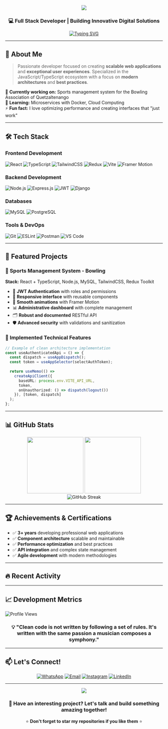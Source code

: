 <div align="center">
  <img src="https://capsule-render.vercel.app/api?text=Hello!+I'm+Edwin+Tony+🚀&animation=fadeIn&type=waving&color=gradient&height=120&fontColor=ffffff&fontSize=40" />
</div>

<div align="center">

### 💻 Full Stack Developer | Building Innovative Digital Solutions

[![Typing SVG](https://readme-typing-svg.herokuapp.com?font=Fira+Code&size=22&duration=3000&pause=1000&color=61DAFB&center=true&vCenter=true&width=500&lines=Full+Stack+Developer;React+%2B+TypeScript+Expert;Node.js+Backend+Specialist;3%2B+years+of+experience)](https://git.io/typing-svg)

</div>

---

## 🌟 About Me

> Passionate developer focused on creating **scalable web applications** and **exceptional user experiences**. Specialized in the JavaScript/TypeScript ecosystem with a focus on **modern architectures** and **best practices**.

🎯 **Currently working on:** Sports management system for the Bowling Association of Quetzaltenango  
🌱 **Learning:** Microservices with Docker, Cloud Computing  
⚡ **Fun fact:** I love optimizing performance and creating interfaces that "just work"

---

## 🛠️ Tech Stack

### Frontend Development
![React](https://img.shields.io/badge/React-20232A?style=for-the-badge&logo=react&logoColor=61DAFB)
![TypeScript](https://img.shields.io/badge/TypeScript-007ACC?style=for-the-badge&logo=typescript&logoColor=white)
![TailwindCSS](https://img.shields.io/badge/Tailwind_CSS-38B2AC?style=for-the-badge&logo=tailwind-css&logoColor=white)
![Redux](https://img.shields.io/badge/Redux-593D88?style=for-the-badge&logo=redux&logoColor=white)
![Vite](https://img.shields.io/badge/Vite-646CFF?style=for-the-badge&logo=vite&logoColor=white)
![Framer Motion](https://img.shields.io/badge/Framer_Motion-0055FF?style=for-the-badge&logo=framer&logoColor=white)

### Backend Development
![Node.js](https://img.shields.io/badge/Node.js-339933?style=for-the-badge&logo=node-dot-js&logoColor=white)
![Express.js](https://img.shields.io/badge/Express.js-000000?style=for-the-badge&logo=express&logoColor=white)
![JWT](https://img.shields.io/badge/JWT-000000?style=for-the-badge&logo=JSON%20web%20tokens&logoColor=white)
![Django](https://img.shields.io/badge/Django-092E20?style=for-the-badge&logo=django&logoColor=white)

### Databases
![MySQL](https://img.shields.io/badge/MySQL-4479A1?style=for-the-badge&logo=mysql&logoColor=white)
![PostgreSQL](https://img.shields.io/badge/PostgreSQL-316192?style=for-the-badge&logo=postgresql&logoColor=white)

### Tools & DevOps
![Git](https://img.shields.io/badge/Git-F05032?style=for-the-badge&logo=git&logoColor=white)
![ESLint](https://img.shields.io/badge/ESLint-4B32C3?style=for-the-badge&logo=eslint&logoColor=white)
![Postman](https://img.shields.io/badge/Postman-FF6C37?style=for-the-badge&logo=postman&logoColor=white)
![VS Code](https://img.shields.io/badge/VS_Code-007ACC?style=for-the-badge&logo=visual-studio-code&logoColor=white)

---

## 🎯 Featured Projects

### 🎳 Sports Management System - Bowling
**Stack:** React + TypeScript, Node.js, MySQL, TailwindCSS, Redux Toolkit

- 🔐 **JWT Authentication** with roles and permissions
- 📱 **Responsive interface** with reusable components
- 🎨 **Smooth animations** with Framer Motion
- 📊 **Administrative dashboard** with complete management
- 🗂️ **Robust and documented** RESTful API
- 🛡️ **Advanced security** with validations and sanitization

### 🌟 Implemented Technical Features
```typescript
// Example of clean architecture implementation
const useAuthenticatedApi = () => {
  const dispatch = useAppDispatch();
  const token = useAppSelector(selectAuthToken);
  
  return useMemo(() => 
    createApiClient({
      baseURL: process.env.VITE_API_URL,
      token,
      onUnauthorized: () => dispatch(logout())
    }), [token, dispatch]
  );
};
```

---

## 📊 GitHub Stats

<div align="center">
  <img height="180em" src="https://github-readme-stats.vercel.app/api?username=3dwintny&show_icons=true&theme=tokyonight&include_all_commits=true&count_private=true"/>
  <img height="180em" src="https://github-readme-stats.vercel.app/api/top-langs/?username=3dwintny&layout=compact&langs_count=8&theme=tokyonight&hide=html,css"/>
</div>

<div align="center">
  <img src="https://github-readme-streak-stats.herokuapp.com/?user=3dwintny&theme=tokyonight" alt="GitHub Streak"/>
</div>

---

## 🏆 Achievements & Certifications

- ✅ **3+ years** developing professional web applications
- ✅ **Component architecture** scalable and maintainable
- ✅ **Performance optimization** and best practices
- ✅ **API integration** and complex state management
- ✅ **Agile development** with modern methodologies

---

## 🔥 Recent Activity

<!--START_SECTION:activity-->
<!--END_SECTION:activity-->

---

## 📈 Development Metrics

![Profile Views](https://komarev.com/ghpvc/?username=3dwintny&color=blueviolet&style=for-the-badge&label=PROFILE+VIEWS)

<div align="center">

### 💡 "Clean code is not written by following a set of rules. It's written with the same passion a musician composes a symphony."

</div>

---

## 📫 Let's Connect!

<div align="center">

[![WhatsApp](https://img.shields.io/badge/WhatsApp-+502_5722_3341-25D366?style=for-the-badge&logo=whatsapp&logoColor=white)](https://wa.me/50257223341)
[![Email](https://img.shields.io/badge/Gmail-edwinmejia4556@gmail.com-D14836?style=for-the-badge&logo=gmail&logoColor=white)](mailto:edwinmejia4556@gmail.com)
[![Instagram](https://img.shields.io/badge/Instagram-@m__edwintny-E4405F?style=for-the-badge&logo=instagram&logoColor=white)](https://www.instagram.com/m_edwintny/)
[![LinkedIn](https://img.shields.io/badge/LinkedIn-Edwin_Tony-0077B5?style=for-the-badge&logo=linkedin&logoColor=white)](https://linkedin.com/in/edwin-tony)

</div>

---

<div align="center">
  <img src="https://capsule-render.vercel.app/api?type=waving&color=gradient&height=100&section=footer" />
  
  ### 🚀 Have an interesting project? Let's talk and build something amazing together!
  
  ⭐ **Don't forget to star my repositories if you like them** ⭐
</div> 
